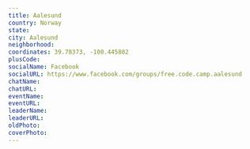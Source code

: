 ```yaml
---
title: Aalesund
country: Norway
state: 
city: Aalesund
neighborhood: 
coordinates: 39.78373, -100.445882
plusCode:
socialName: Facebook
socialURL: https://www.facebook.com/groups/free.code.camp.aalesund
chatName:
chatURL:
eventName:
eventURL:
leaderName:
leaderURL:
oldPhoto: 
coverPhoto:
---
```

